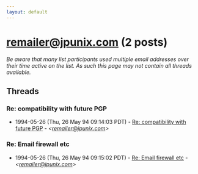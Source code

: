 ```yaml
---
layout: default
---
```


# <remailer@jpunix.com> (2 posts)

_Be aware that many list participants used multiple email addresses over their time active on the list. As such this page may not contain all threads available._

## Threads

### Re: compatibility with future PGP
+ 1994-05-26 (Thu, 26 May 94 09:14:03 PDT) - [Re: compatibility with future PGP](/archive/1994/05/efd3482cde7880d7cc71e8eba726f006f1fbaa84dd8e95b156ef5c50c4ec6371) - _\<remailer@jpunix.com\>_

### Re: Email firewall etc
+ 1994-05-26 (Thu, 26 May 94 09:15:02 PDT) - [Re: Email firewall etc](/archive/1994/05/3290da097d0d486e74a15443cfeb12b22216a113417f355f6df03098cc631ab5) - _\<remailer@jpunix.com\>_

